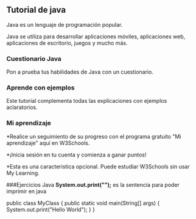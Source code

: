 ## Tutorial de java

Java es un lenguaje de programación popular.

Java se utiliza para desarrollar aplicaciones móviles, aplicaciones web, aplicaciones de escritorio, juegos y mucho más.

### Cuestionario Java
Pon a prueba tus habilidades de Java con un cuestionario.
### Aprende con ejemplos
Este tutorial complementa todas las explicaciones con ejemplos aclaratorios.

### Mi aprendizaje

*Realice un seguimiento de su progreso con el programa gratuito "Mi aprendizaje" aquí en W3Schools.

*¡Inicia sesión en tu cuenta y comienza a ganar puntos!

*Esta es una caracteristica opcional. Puede estudiar W3Schools sin usar My Learning.

###Ejercicios Java
**System.out.print("");** es la sentencia para poder imprimir en java


public class MyClass {
  public static void main(String[] args) {
    System.out.print("Hello World");
  }
}
